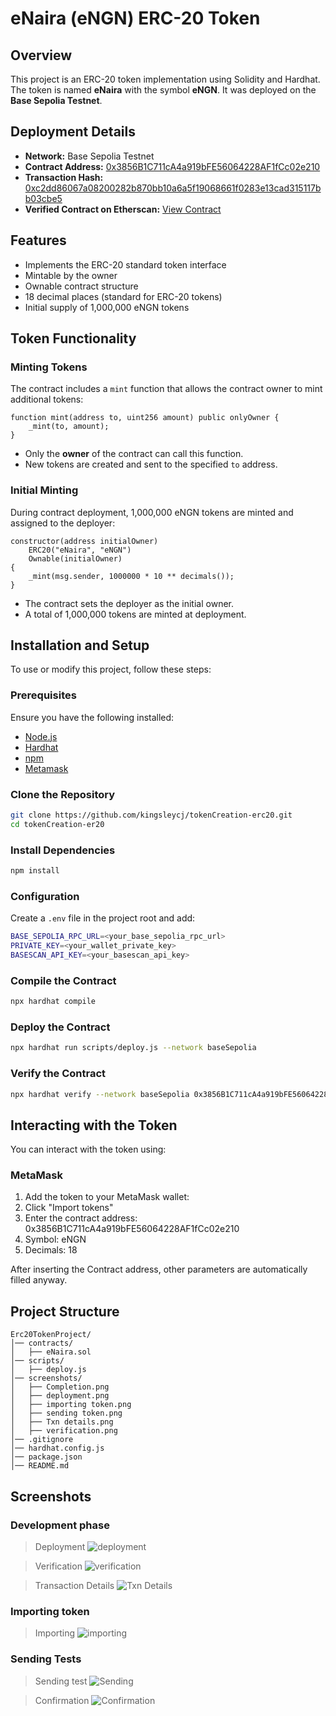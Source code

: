 # eNaira (eNGN) ERC-20 Token

## Overview
This project is an ERC-20 token implementation using Solidity and Hardhat. The token is named **eNaira** with the symbol **eNGN**. It was deployed on the **Base Sepolia Testnet**.

## Deployment Details
- **Network:** Base Sepolia Testnet
- **Contract Address:** [0x3856B1C711cA4a919bFE56064228AF1fCc02e210](https://sepolia.basescan.org/address/0x3856B1C711cA4a919bFE56064228AF1fCc02e210)
- **Transaction Hash:** [0xc2dd86067a08200282b870bb10a6a5f19068661f0283e13cad315117bb03cbe5](https://sepolia.basescan.org/tx/0xc2dd86067a08200282b870bb10a6a5f19068661f0283e13cad315117bb03cbe5)
- **Verified Contract on Etherscan:** [View Contract](https://sepolia.basescan.org/address/0x3856B1C711cA4a919bFE56064228AF1fCc02e210#code)

## Features
- Implements the ERC-20 standard token interface
- Mintable by the owner
- Ownable contract structure
- 18 decimal places (standard for ERC-20 tokens)
- Initial supply of 1,000,000 eNGN tokens

## Token Functionality
### **Minting Tokens**
The contract includes a `mint` function that allows the contract owner to mint additional tokens:
```solidity
function mint(address to, uint256 amount) public onlyOwner {
    _mint(to, amount);
}
```
- Only the **owner** of the contract can call this function.
- New tokens are created and sent to the specified `to` address.

### **Initial Minting**

During contract deployment, 1,000,000 eNGN tokens are minted and assigned to the deployer:

```solidity
constructor(address initialOwner) 
    ERC20("eNaira", "eNGN") 
    Ownable(initialOwner)
{
    _mint(msg.sender, 1000000 * 10 ** decimals());
}
```

- The contract sets the deployer as the initial owner.
- A total of 1,000,000 tokens are minted at deployment.


## Installation and Setup
To use or modify this project, follow these steps:

### Prerequisites
Ensure you have the following installed:
- [Node.js](https://nodejs.org/)
- [Hardhat](https://hardhat.org/)
- [npm](https://npmjs.com/)
- [Metamask](https://metamask.io/)

### Clone the Repository
```sh
git clone https://github.com/kingsleycj/tokenCreation-erc20.git
cd tokenCreation-er20
```

### Install Dependencies
```sh
npm install
```

### Configuration
Create a `.env` file in the project root and add:
```sh
BASE_SEPOLIA_RPC_URL=<your_base_sepolia_rpc_url>
PRIVATE_KEY=<your_wallet_private_key>
BASESCAN_API_KEY=<your_basescan_api_key>
```

### Compile the Contract
```sh
npx hardhat compile
```

### Deploy the Contract
```sh
npx hardhat run scripts/deploy.js --network baseSepolia
```

### Verify the Contract
```sh
npx hardhat verify --network baseSepolia 0x3856B1C711cA4a919bFE56064228AF1fCc02e210 <owner_address>
```

## Interacting with the Token
You can interact with the token using:

### MetaMask

1. Add the token to your MetaMask wallet:
2. Click "Import tokens"
3. Enter the contract address: 0x3856B1C711cA4a919bFE56064228AF1fCc02e210
4. Symbol: eNGN
5. Decimals: 18


After inserting the Contract address, other parameters are automatically filled anyway.

## Project Structure

```
Erc20TokenProject/
│── contracts/ 
│   ├── eNaira.sol         
│── scripts/ 
│   ├── deploy.js            
│── screenshots/         
│   ├── Completion.png
│   ├── deployment.png
│   ├── importing token.png
│   ├── sending token.png
│   ├── Txn details.png
│   ├── verification.png
│── .gitignore
│── hardhat.config.js   
│── package.json        
│── README.md            

```
## Screenshots

### Development phase
 > Deployment 
 ![deployment](<screenshots/deployment.png>)


> Verification 
![verification](<screenshots/verification.png>)

> Transaction Details
![Txn Details](<screenshots/Txn details.png>)


### Importing token
> Importing
![importing](<screenshots/importing token.png>)

### Sending Tests

> Sending test
![Sending](<screenshots/sending token.png>)


> Confirmation
![Confirmation](<screenshots/Completion.png>)